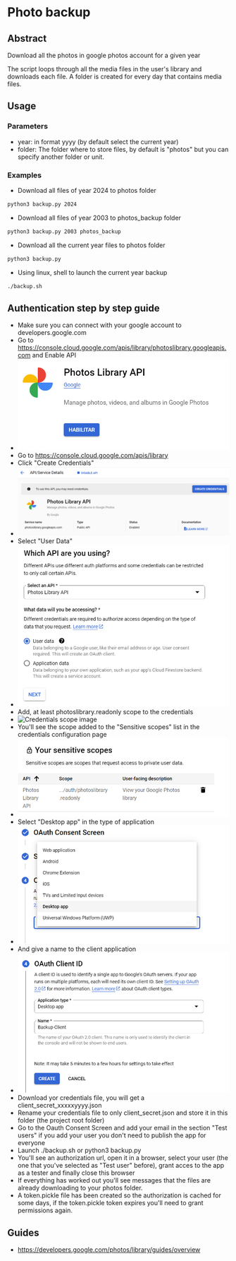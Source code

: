 # Photo backup

## Abstract

Download all the photos in google photos account for a given year

The script loops through all the media files in the user's library and downloads
each file. A folder is created for every day that contains media files.

## Usage

### Parameters

- year: in format yyyy (by default select the current year)
- folder: The folder where to store files, by default is "photos" but you can specify another folder or unit.

### Examples

- Download all files of year 2024 to photos folder

```sh
python3 backup.py 2024
```

- Download all files of year 2003 to photos_backup folder

```sh
python3 backup.py 2003 photos_backup
```

- Download all the current year files to photos folder

```sh
python3 backup.py
```

- Using linux, shell to launch the current year backup

```sh
./backup.sh
```

## Authentication step by step guide

- Make sure you can connect with your google account to developers.google.com
- Go to <https://console.cloud.google.com/apis/library/photoslibrary.googleapis.com> and Enable API
- ![Enable API image](images/enable-api.png "Enable API image")
- Go to <https://console.cloud.google.com/apis/library>
- Click "Create Credentials"
- ![Create credentials image](images/create-credentials.png "Create credentials image")
- Select "User Data"
- ![User data image](images/user-data.png "User data image")
- Add, at least photoslibrary.readonly scope to the credentials
- ![Credentials scope image](images/scope.png "Credentials scope image")
- You'll see the scope added to the "Sensitive scopes" list in the credentials configuration page
- ![Sensitive scopes image](images/sensitive-scopes.png "Sensitive scopes image")
- Select "Desktop app" in the type of application
- ![Select desktop app image](images/select-desktop-app.png "Select desktop app image")
- And give a name to the client application
- ![OAuth Client ID image](images/openid-client.png "OAuth Client ID image")
- Download yor credentials file, you will get a client_secret_xxxxxyyyy.json
- Rename your credentials file to only client_secret.json and store it in this folder (the project root folder)
- Go to the Oauth Consent Screen and add your email in the section "Test users" if you add your user you don't need to publish the app for everyone
- Launch ./backup.sh or python3 backup.py
- You'll see an authorization url, open it in a browser, select your user (the one that you've selected as "Test user" before), grant acces to the app as a tester and finally close this browser
- If everything has worked out you'll see messages that the files are already downloading to your photos folder.
- A token.pickle file has been created so the authorization is cached for some days, if the token.pickle token expires you'll need to grant permissions again.

## Guides

- <https://developers.google.com/photos/library/guides/overview>
